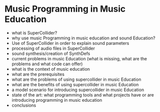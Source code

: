 # Music Programming in Music Education

- what is SuperCollider?
- why use music Programming in music education and sound Education?
- Use of SuperCollider in order to explain sound parameters
- processing of audio files in SuperCollider
- sound synthesis/creation of SynthDefs
- current problems in music Education (what is missing, what are the problems and what code can offer)
- what is the context of music education
- what are the prerequisites
- what are the problems of using supercollider in music Education
- what are the benefits of using supercollider in music Education
- a model scenario for introducing supercollider in music Education
- state of the art: what programming tools and what projects have or are introducing programming in music education
- conclusions
